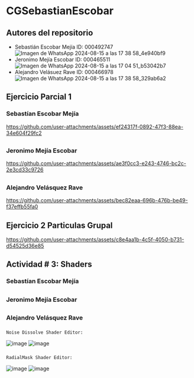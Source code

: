 # CGSebastianEscobar
## Autores del repositorio
  - Sebastián Escobar Mejía ID: 000492747
    ![Imagen de WhatsApp 2024-08-15 a las 17 38 58_4e940bf9](https://github.com/user-attachments/assets/48b43e76-8629-4532-a50e-2dd69e9e5158)
  - Jeronimo Mejía Escobar  ID: 000465511
    ![Imagen de WhatsApp 2024-08-15 a las 17 04 51_b53042b7](https://github.com/user-attachments/assets/215ffce9-4964-45cd-9198-005990afd0dd)
  - Alejandro Velásuez Rave  ID: 000466978
    ![Imagen de WhatsApp 2024-08-15 a las 17 38 58_329ab6a2](https://github.com/user-attachments/assets/993eb85e-9867-46ec-bfbe-849142c8d4ad)
###
## Ejercicio Parcial 1
  ### Sebastían Escobar Mejía
  https://github.com/user-attachments/assets/ef24317f-0892-47f3-88ea-34e604f29fc2
  ##
  ### Jeronimo Mejía Escobar
  https://github.com/user-attachments/assets/ae3f0cc3-e243-4746-bc2c-2e3cd33c9726
  ##
  ### Alejandro Velásquez Rave
  https://github.com/user-attachments/assets/bec82eaa-696b-476b-be49-f37effb55fa0
  ##
## Ejercicio 2 Particulas Grupal
  https://github.com/user-attachments/assets/c8e4aa1b-4c5f-4050-b731-d54525d36e85
##
## Actividad # 3: Shaders

  ### Sebastían Escobar Mejía
  
  ##
  ### Jeronimo Mejía Escobar

  ##
  ### Alejandro Velásquez Rave
  ###
    Noise Dissolve Shader Editor:
   ![image](https://github.com/user-attachments/assets/8bff4abd-130e-49be-9d05-8bd8d0e013ee)
   ![image](https://github.com/user-attachments/assets/8faeaf6d-a15e-446d-b520-6b3cfca164cf)
  ### 
    RadialMask Shader Editor:
  ![image](https://github.com/user-attachments/assets/62342840-b3b1-41b8-a734-e56b1709200f)
  ![image](https://github.com/user-attachments/assets/ff3c6092-9a53-40d3-8731-ccd5d4c6c1da)


 
